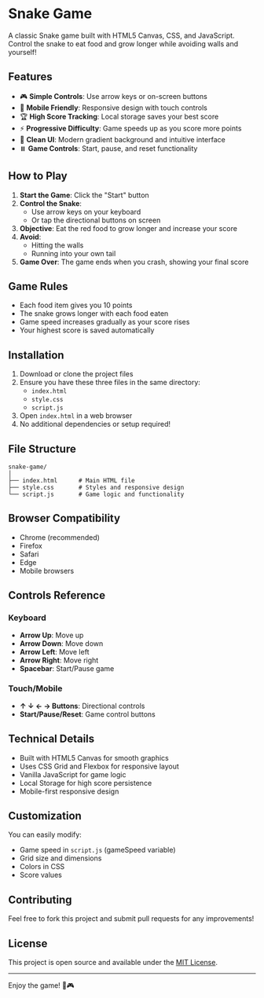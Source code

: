 # Snake Game

A classic Snake game built with HTML5 Canvas, CSS, and JavaScript. Control the snake to eat food and grow longer while avoiding walls and yourself!

## Features

- 🎮 **Simple Controls**: Use arrow keys or on-screen buttons
- 📱 **Mobile Friendly**: Responsive design with touch controls
- 🏆 **High Score Tracking**: Local storage saves your best score
- ⚡ **Progressive Difficulty**: Game speeds up as you score more points
- 🎨 **Clean UI**: Modern gradient background and intuitive interface
- ⏸️ **Game Controls**: Start, pause, and reset functionality

## How to Play

1. **Start the Game**: Click the "Start" button
2. **Control the Snake**:
   - Use arrow keys on your keyboard
   - Or tap the directional buttons on screen
3. **Objective**: Eat the red food to grow longer and increase your score
4. **Avoid**:
   - Hitting the walls
   - Running into your own tail
5. **Game Over**: The game ends when you crash, showing your final score

## Game Rules

- Each food item gives you 10 points
- The snake grows longer with each food eaten
- Game speed increases gradually as your score rises
- Your highest score is saved automatically

## Installation

1. Download or clone the project files
2. Ensure you have these three files in the same directory:
   - `index.html`
   - `style.css`
   - `script.js`
3. Open `index.html` in a web browser
4. No additional dependencies or setup required!

## File Structure

```
snake-game/
│
├── index.html      # Main HTML file
├── style.css       # Styles and responsive design
└── script.js       # Game logic and functionality
```

## Browser Compatibility

- Chrome (recommended)
- Firefox
- Safari
- Edge
- Mobile browsers

## Controls Reference

### Keyboard
- **Arrow Up**: Move up
- **Arrow Down**: Move down
- **Arrow Left**: Move left
- **Arrow Right**: Move right
- **Spacebar**: Start/Pause game

### Touch/Mobile
- **↑ ↓ ← → Buttons**: Directional controls
- **Start/Pause/Reset**: Game control buttons

## Technical Details

- Built with HTML5 Canvas for smooth graphics
- Uses CSS Grid and Flexbox for responsive layout
- Vanilla JavaScript for game logic
- Local Storage for high score persistence
- Mobile-first responsive design

## Customization

You can easily modify:
- Game speed in `script.js` (gameSpeed variable)
- Grid size and dimensions
- Colors in CSS
- Score values

## Contributing

Feel free to fork this project and submit pull requests for any improvements!

## License

This project is open source and available under the [MIT License](LICENSE).

---

Enjoy the game! 🐍🎮
